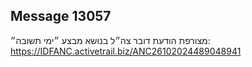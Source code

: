 ## Message 13057

מצורפת הודעת דובר צה״ל בנושא מבצע ״ימי תשובה״: https://IDFANC.activetrail.biz/ANC26102024489048941

